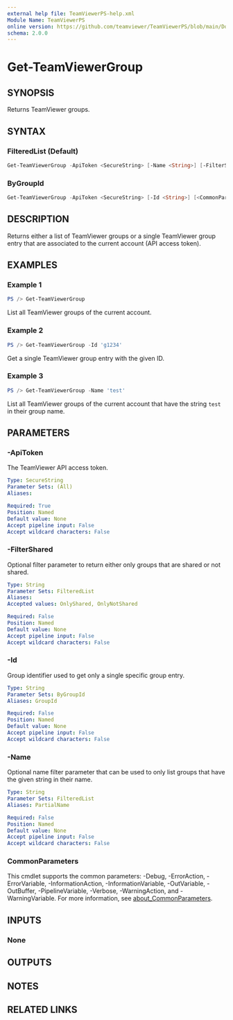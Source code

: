 ```yaml
---
external help file: TeamViewerPS-help.xml
Module Name: TeamViewerPS
online version: https://github.com/teamviewer/TeamViewerPS/blob/main/Docs/Help/Get-TeamViewerGroup.md
schema: 2.0.0
---
```


# Get-TeamViewerGroup

## SYNOPSIS

Returns TeamViewer groups.

## SYNTAX

### FilteredList (Default)

```powershell
Get-TeamViewerGroup -ApiToken <SecureString> [-Name <String>] [-FilterShared <String>] [<CommonParameters>]
```

### ByGroupId

```powershell
Get-TeamViewerGroup -ApiToken <SecureString> [-Id <String>] [<CommonParameters>]
```

## DESCRIPTION

Returns either a list of TeamViewer groups or a single TeamViewer group entry
that are associated to the current account (API access token).

## EXAMPLES

### Example 1

```powershell
PS /> Get-TeamViewerGroup
```

List all TeamViewer groups of the current account.

### Example 2

```powershell
PS /> Get-TeamViewerGroup -Id 'g1234'
```

Get a single TeamViewer group entry with the given ID.

### Example 3

```powershell
PS /> Get-TeamViewerGroup -Name 'test'
```

List all TeamViewer groups of the current account that have the string `test` in
their group name.

## PARAMETERS

### -ApiToken

The TeamViewer API access token.

```yaml
Type: SecureString
Parameter Sets: (All)
Aliases:

Required: True
Position: Named
Default value: None
Accept pipeline input: False
Accept wildcard characters: False
```

### -FilterShared

Optional filter parameter to return either only groups that are shared or not
shared.

```yaml
Type: String
Parameter Sets: FilteredList
Aliases:
Accepted values: OnlyShared, OnlyNotShared

Required: False
Position: Named
Default value: None
Accept pipeline input: False
Accept wildcard characters: False
```

### -Id

Group identifier used to get only a single specific group entry.

```yaml
Type: String
Parameter Sets: ByGroupId
Aliases: GroupId

Required: False
Position: Named
Default value: None
Accept pipeline input: False
Accept wildcard characters: False
```

### -Name

Optional name filter parameter that can be used to only list groups that have
the given string in their name.

```yaml
Type: String
Parameter Sets: FilteredList
Aliases: PartialName

Required: False
Position: Named
Default value: None
Accept pipeline input: False
Accept wildcard characters: False
```

### CommonParameters

This cmdlet supports the common parameters: -Debug, -ErrorAction, -ErrorVariable, -InformationAction, -InformationVariable, -OutVariable, -OutBuffer, -PipelineVariable, -Verbose, -WarningAction, and -WarningVariable. For more information, see [about_CommonParameters](http://go.microsoft.com/fwlink/?LinkID=113216).

## INPUTS

### None

## OUTPUTS

## NOTES

## RELATED LINKS
